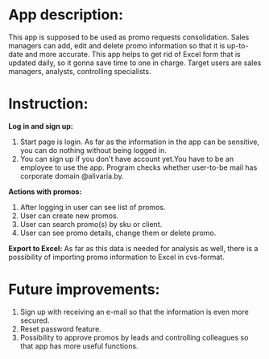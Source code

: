 # **App description:**

This app is supposed to be used as promo requests consolidation.
Sales managers can add, edit and delete promo information so that it is up-to-date and more accurate. 
This app helps to get rid of Excel form that is updated daily, so it gonna save time to one in charge.
Target users are sales managers, analysts, controlling specialists.

# **Instruction:**
 **Log in and sign up:**
1. Start page is login. As far as the information in the app can be sensitive, you can do nothing without being logged in.
2. You can sign up if you don't have account yet.You have to be an employee to use the app. Program checks whether user-to-be mail has corporate domain @alivaria.by.

**Actions with promos:**
1. After logging in user can see list of promos.
2. User can create new promos.
3. User can search promo(s) by sku or client.
4. User can see promo details, change them or delete promo.

**Export to Excel:**
As far as this data is needed for analysis as well, there is a possibility of importing promo information to Excel in cvs-format.

# **Future improvements:**
1. Sign up with receiving an e-mail so that the information is even more secured.
2. Reset password feature.
3. Possibility to approve promos by leads and controlling colleagues so that app has more useful functions.
